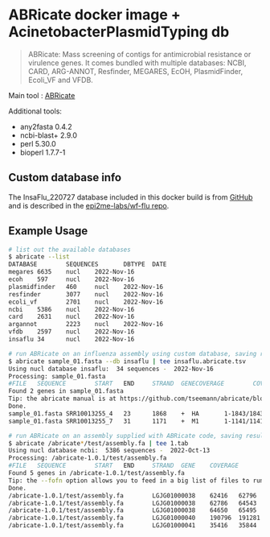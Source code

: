 # ABRicate docker image + AcinetobacterPlasmidTyping db

> ABRicate: Mass screening of contigs for antimicrobial resistance or virulence genes. It comes bundled with multiple databases: NCBI, CARD, ARG-ANNOT, Resfinder, MEGARES, EcOH, PlasmidFinder, Ecoli_VF and VFDB.

Main tool : [ABRicate](https://github.com/tseemann/abricate)

Additional tools:

- any2fasta 0.4.2
- ncbi-blast+ 2.9.0
- perl 5.30.0
- bioperl 1.7.7-1

## Custom database info

The InsaFlu_220727 database included in this docker build is from [GitHub](https://github.com/epi2me-labs/wf-flu/tree/prerelease/data/primer_schemes/V1/blastdb/insaflu) and is described in the [epi2me-labs/wf-flu repo](https://github.com/epi2me-labs/wf-flu#typing). 

## Example Usage

```bash
# list out the available databases
$ abricate --list
DATABASE        SEQUENCES       DBTYPE  DATE
megares 6635    nucl    2022-Nov-16
ecoh    597     nucl    2022-Nov-16
plasmidfinder   460     nucl    2022-Nov-16
resfinder       3077    nucl    2022-Nov-16
ecoli_vf        2701    nucl    2022-Nov-16
ncbi    5386    nucl    2022-Nov-16
card    2631    nucl    2022-Nov-16
argannot        2223    nucl    2022-Nov-16
vfdb    2597    nucl    2022-Nov-16
insaflu 34      nucl    2022-Nov-16

# run ABRicate on an influenza assembly using custom database, saving results to file "irma.abricate.tsv"
$ abricate sample_01.fasta --db insaflu | tee insaflu.abricate.tsv
Using nucl database insaflu:  34 sequences -  2022-Nov-16
Processing: sample_01.fasta
#FILE   SEQUENCE        START   END     STRAND  GENECOVERAGE        COVERAGE_MAP    GAPS    %COVERAGE  %IDENTITY        DATABASE        ACCESSION       PRODUCT     RESISTANCE
Found 2 genes in sample_01.fasta
Tip: the abricate manual is at https://github.com/tseemann/abricate/blob/master/README.md
Done.
sample_01.fasta SRR10013255_4   23      1868    +  HA       1-1843/1843     ========/====== 1/3     100.00      94.80   insaflu CY018765        CY018765.1 Influenza B virus (B/Yamagata/16/1988) segment 4 complete sequence   Yamagata
sample_01.fasta SRR10013255_7   31      1171    +  M1       1-1141/1141     =============== 0/0     100.00      96.67   insaflu AF100378        AF100378.1 Influenza B virus B/Yamagata/16/88 segment 7 M1 matrix protein (M) and BM2 protein (BM2) genes complete cds      Type_B

# run ABRicate on an assembly supplied with ABRicate code, saving results to file "1.tab"
$ abricate /abricate*/test/assembly.fa | tee 1.tab
Using nucl database ncbi:  5386 sequences -  2022-Oct-13
Processing: /abricate-1.0.1/test/assembly.fa
#FILE   SEQUENCE        START   END     STRAND  GENE    COVERAGE        COVERAGE_MAP    GAPS    %COVERAGE       %IDENTITY       DATABASE        ACCESSIONPRODUCT  RESISTANCE
Found 5 genes in /abricate-1.0.1/test/assembly.fa
Tip: the --fofn option allows you to feed in a big list of files to run on.
Done.
/abricate-1.0.1/test/assembly.fa        LGJG01000038    62416   62796   -       blaI_of_Z       1-381/381       =============== 0/0     100.00  95.28   ncbi      NG_047499.1     penicillinase repressor BlaI    BETA-LACTAM
/abricate-1.0.1/test/assembly.fa        LGJG01000038    62786   64543   -       blaR1   1-1758/1758     =============== 0/0     100.00  92.83   ncbi    NG_047539.1       beta-lactam sensor/signal transducer BlaR1      BETA-LACTAM
/abricate-1.0.1/test/assembly.fa        LGJG01000038    64650   65495   +       blaZ    1-846/846       =============== 0/0     100.00  96.81   ncbi    NG_055999.1       penicillin-hydrolyzing class A beta-lactamase BlaZ      BETA-LACTAM
/abricate-1.0.1/test/assembly.fa        LGJG01000040    190796  191281  +       dfrC    1-486/486       =============== 0/0     100.00  99.59   ncbi    NG_047752.1       trimethoprim-resistant dihydrofolate reductase DfrC     TRIMETHOPRIM
/abricate-1.0.1/test/assembly.fa        LGJG01000041    35416   35844   -       fosB-251804940  1-429/429       =============== 0/0     100.00  100.00  ncbi      NG_047889.1     FosB family fosfomycin resistance bacillithiol transferase      FOSFOMYCIN

```
